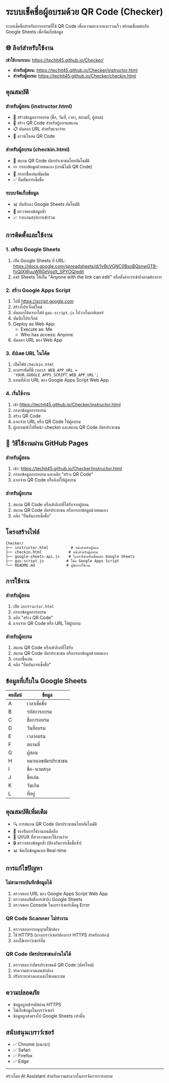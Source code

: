 # ระบบเช็คชื่อผู้อบรมด้วย QR Code (Checker)

ระบบเช็คชื่อสำหรับการอบรมที่ใช้ QR Code เพื่อความสะดวกและรวดเร็ว พร้อมเชื่อมต่อกับ Google Sheets เพื่อจัดเก็บข้อมูล

## 🌐 ลิงก์สำหรับใช้งาน

**เข้าใช้งานระบบ:** https://techit45.github.io/Checker/

- **สำหรับผู้สอน:** https://techit45.github.io/Checker/instructor.html
- **สำหรับผู้อบรม:** https://techit45.github.io/Checker/checkin.html

## คุณสมบัติ

### สำหรับผู้สอน (instructor.html)
- 📝 สร้างข้อมูลการอบรม (ชื่อ, วันที่, เวลา, สถานที่, ผู้สอน)
- 🔗 สร้าง QR Code สำหรับผู้อบรมสแกน
- 📋 คัดลอก URL สำหรับแจกจ่าย
- 💾 ดาวน์โหลด QR Code

### สำหรับผู้อบรม (checkin.html)
- 📱 สแกน QR Code บัตรประชาชนไทยอัตโนมัติ
- ✏️ กรอกข้อมูลด้วยตนเอง (กรณีไม่มี QR Code)
- 📝 กรอกชื่อเล่นเพิ่มเติม
- ✅ ยืนยันการเช็คชื่อ

### ระบบจัดเก็บข้อมูล
- 📊 บันทึกลง Google Sheets อัตโนมัติ
- 🔄 ตรวจสอบข้อมูลซ้ำ
- 📈 รายงานสรุปการเข้าร่วม

## การติดตั้งและใช้งาน

### 1. เตรียม Google Sheets
1. เปิด Google Sheets ที่ URL: https://docs.google.com/spreadsheets/d/1vBcVGNC0BsoBQsnwGT8-fvQIXWuuWRGeVgzlt_SPYOQ/edit
2. แชร์ Sheets ให้เป็น "Anyone with the link can edit" หรือตั้งค่าการเข้าถึงตามต้องการ

### 2. สร้าง Google Apps Script
1. ไปที่ https://script.google.com
2. สร้างโปรเจ็กต์ใหม่
3. คัดลอกโค้ดจากไฟล์ `gas-script.js` ไปวางในเอดิเตอร์
4. บันทึกโปรเจ็กต์
5. Deploy as Web App:
   - Execute as: Me
   - Who has access: Anyone
6. คัดลอก URL ของ Web App

### 3. อัปเดต URL ในโค้ด
1. เปิดไฟล์ `checkin.html`
2. หาบรรทัดที่มี `const WEB_APP_URL = 'YOUR_GOOGLE_APPS_SCRIPT_WEB_APP_URL';`
3. แทนที่ด้วย URL ของ Google Apps Script Web App

### 4. เริ่มใช้งาน
1. เข้า https://techit45.github.io/Checker/instructor.html
2. กรอกข้อมูลการอบรม
3. สร้าง QR Code
4. แจกจ่าย URL หรือ QR Code ให้ผู้อบรม
5. ผู้อบรมเข้าไปที่หน้า checkin และสแกน QR Code บัตรประชาชน

## 🚀 วิธีใช้งานผ่าน GitHub Pages

### สำหรับผู้สอน
1. เข้า: https://techit45.github.io/Checker/instructor.html
2. กรอกข้อมูลการอบรม และคลิก "สร้าง QR Code"
3. แจกจ่าย QR Code หรือลิงก์ให้ผู้อบรม

### สำหรับผู้อบรม  
1. สแกน QR Code หรือเข้าลิงก์ที่ได้รับจากผู้สอน
2. สแกน QR Code บัตรประชาชน หรือกรอกข้อมูลด้วยตนเอง
3. คลิก "ยืนยันการเช็คชื่อ"

## โครงสร้างไฟล์

```
Checker/
├── instructor.html          # หน้าสำหรับผู้สอน
├── checkin.html            # หน้าสำหรับผู้อบรม  
├── google-sheets-api.js    # ไลบรารีสำหรับเชื่อมต่อ Google Sheets
├── gas-script.js          # โค้ด Google Apps Script
└── README.md              # คู่มือการใช้งาน
```

## การใช้งาน

### สำหรับผู้สอน
1. เปิด `instructor.html`
2. กรอกข้อมูลการอบรม
3. คลิก "สร้าง QR Code"
4. แจกจ่าย QR Code หรือ URL ให้ผู้อบรม

### สำหรับผู้อบรม
1. สแกน QR Code หรือเข้าลิงก์ที่ได้รับ
2. สแกน QR Code บัตรประชาชน หรือกรอกข้อมูลด้วยตนเอง
3. กรอกชื่อเล่น
4. คลิก "ยืนยันการเช็คชื่อ"

## ข้อมูลที่เก็บใน Google Sheets

| คอลัมน์ | ข้อมูล |
|---------|--------|
| A | เวลาเช็คชื่อ |
| B | รหัสการอบรม |
| C | ชื่อการอบรม |
| D | วันที่อบรม |
| E | เวลาอบรม |
| F | สถานที่ |
| G | ผู้สอน |
| H | หมายเลขบัตรประชาชน |
| I | ชื่อ-นามสกุล |
| J | ชื่อเล่น |
| K | วันเกิด |
| L | ที่อยู่ |

## คุณสมบัติเพิ่มเติม

- 🔍 การสแกน QR Code บัตรประชาชนไทยอัตโนมัติ
- 📱 รองรับการใช้งานบนมือถือ
- 🎨 UI/UX ที่สวยงามและใช้งานง่าย
- 🔒 ตรวจสอบข้อมูลซ้ำ (ป้องกันการเช็คชื่อซ้ำ)
- 📊 จัดเก็บข้อมูลแบบ Real-time

## การแก้ไขปัญหา

### ไม่สามารถบันทึกข้อมูลได้
1. ตรวจสอบ URL ของ Google Apps Script Web App
2. ตรวจสอบสิทธิ์การเข้าถึง Google Sheets
3. ตรวจสอบ Console ในเบราว์เซอร์เพื่อดู Error

### QR Code Scanner ไม่ทำงาน
1. ตรวจสอบการอนุญาตใช้กล้อง
2. ใช้ HTTPS (บางเบราว์เซอร์ต้องการ HTTPS สำหรับกล้อง)
3. ลองใช้เบราว์เซอร์อื่น

### QR Code บัตรประชาชนอ่านไม่ได้
1. ตรวจสอบว่าบัตรประชาชนมี QR Code (บัตรใหม่)
2. ทำความสะอาดเลนส์กล้อง
3. ปรับระยะห่างและแสงให้เหมาะสม

## ความปลอดภัย

- ข้อมูลถูกเข้ารหัสผ่าน HTTPS
- ไม่เก็บข้อมูลในเบราว์เซอร์
- ข้อมูลถูกส่งตรงไป Google Sheets เท่านั้น

## สนับสนุนเบราว์เซอร์

- ✅ Chrome (แนะนำ)
- ✅ Safari  
- ✅ Firefox
- ✅ Edge

---

สร้างโดย AI Assistant สำหรับความสะดวกในการจัดการการอบรม
